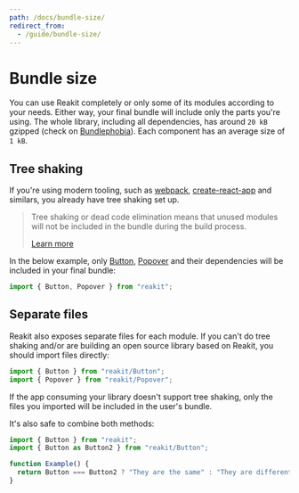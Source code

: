 ```yaml
---
path: /docs/bundle-size/
redirect_from:
  - /guide/bundle-size/
---
```


# Bundle size

You can use Reakit completely or only some of its modules according to your needs. Either way, your final bundle will include only the parts you're using. The whole library, including all dependencies, has around `20 kB` gzipped (check on [Bundlephobia](https://bundlephobia.com/result?p=reakit)). Each component has an average size of `1 kB`.

<carbon-ad></carbon-ad>

## Tree shaking

If you're using modern tooling, such as [webpack](https://webpack.js.org/), [create-react-app](https://github.com/facebook/create-react-app) and similars, you already have tree shaking set up.

> Tree shaking or dead code elimination means that unused modules will not be included in the bundle during the build process.
>
> [Learn more](https://medium.com/@netxm/what-is-tree-shaking-de7c6be5cadd)

In the below example, only [Button](/docs/button/), [Popover](/docs/popover/) and their dependencies will be included in your final bundle:

```js static
import { Button, Popover } from "reakit";
```

## Separate files

Reakit also exposes separate files for each module. If you can't do tree shaking and/or are building an open source library based on Reakit, you should import files directly:

```js
import { Button } from "reakit/Button";
import { Popover } from "reakit/Popover";
```

If the app consuming your library doesn't support tree shaking, only the files you imported will be included in the user's bundle.

It's also safe to combine both methods:

```jsx
import { Button } from "reakit";
import { Button as Button2 } from "reakit/Button";

function Example() {
  return Button === Button2 ? "They are the same" : "They are different";
}
```
